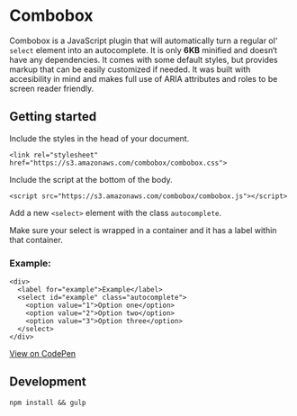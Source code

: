 # Combobox

Combobox is a JavaScript plugin that will automatically turn a regular ol‘ `select` element into an autocomplete. It is only __6KB__ minified and doesn‘t have any dependencies. It comes with some default styles, but provides markup that can be easily customized if needed. It was built with accesibility in mind and makes full use of ARIA attributes and roles to be screen reader friendly.

## Getting started

Include the styles in the head of your document.

`<link rel="stylesheet" href="https://s3.amazonaws.com/combobox/combobox.css">`

Include the script at the bottom of the body.

`<script src="https://s3.amazonaws.com/combobox/combobox.js"></script>`

Add a new `<select>` element with the class `autocomplete`.

Make sure your select is wrapped in a container and it has a label within that container.

### Example:
```
<div>
  <label for="example">Example</label>
  <select id="example" class="autocomplete">
    <option value="1">Option one</option>
    <option value="2">Option two</option>
    <option value="3">Option three</option>
  </select>
</div>
```

[View on CodePen](http://codepen.io/dfmcphee/pen/EyLbgB)

## Development
`npm install && gulp`
